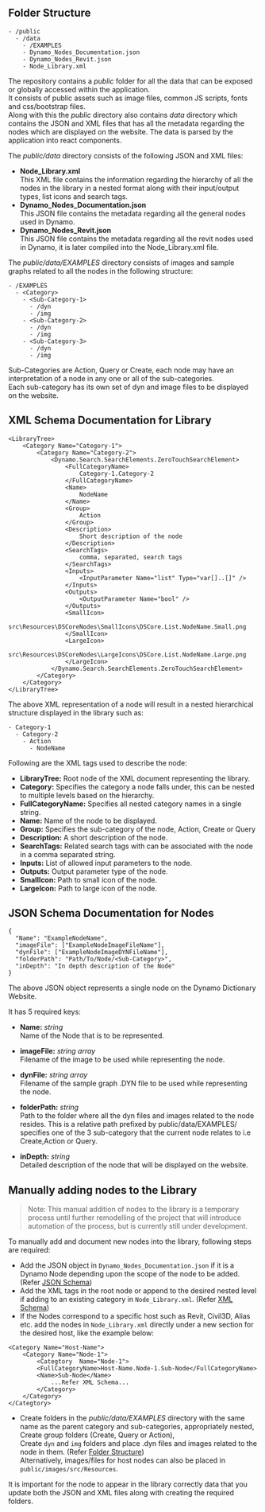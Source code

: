 ## Folder Structure
```
- /public
  - /data
    - /EXAMPLES
    - Dynamo_Nodes_Documentation.json
    - Dynamo_Nodes_Revit.json   
    - Node_Library.xml 
```

The repository contains a *public* folder for all the data that can be exposed or globally accessed within the application.\
It consists of public assets such as image files, common JS scripts, fonts and css/bootstrap files.\
Along with this the *public* directory also contains *data* directory which contains the JSON and XML files that has all the metadata regarding the nodes which are displayed on the website.
The data is parsed by the application into react components.

The *public/data* directory consists of the following JSON and XML files:

- **Node_Library.xml**\
    This XML file contains the information regarding the hierarchy of all the nodes in the library in a nested format along with their input/output types, list icons and search tags.
- **Dynamo_Nodes_Documentation.json**\
    This JSON file contains the metadata regarding all the general nodes used in Dynamo.
- **Dynamo_Nodes_Revit.json**\
    This JSON file contains the metadata regarding all the revit nodes used in Dynamo, it is later compiled into the Node_Library.xml file.

The *public/data/EXAMPLES* directory consists of images and sample graphs related to all the nodes in the following structure:
```
- /EXAMPLES
  - <Category>
    - <Sub-Category-1>
      - /dyn
      - /img
    - <Sub-Category-2>
      - /dyn
      - /img
    - <Sub-Category-3>
      - /dyn
      - /img
```

Sub-Categories are Action, Query or Create, each node may have an interpretation of a node in any one or all of the sub-categories.\
Each sub-category has its own set of dyn and image files to be displayed on the website.


## XML Schema Documentation for Library
```
<LibraryTree>
    <Category Name="Category-1">
        <Category Name="Category-2">
            <Dynamo.Search.SearchElements.ZeroTouchSearchElement>
                <FullCategoryName>
                    Category-1.Category-2
                </FullCategoryName>
                <Name>
                    NodeName
                </Name>
                <Group>
                    Action
                </Group>
                <Description>
                    Short description of the node
                </Description>
                <SearchTags>
                    comma, separated, search tags
                </SearchTags>
                <Inputs>
                    <InputParameter Name="list" Type="var[]..[]" />
                </Inputs>
                <Outputs>
                    <OutputParameter Name="bool" />
                </Outputs>
                <SmallIcon>
                    src\Resources\DSCoreNodes\SmallIcons\DSCore.List.NodeName.Small.png
                </SmallIcon>
                <LargeIcon>
                    src\Resources\DSCoreNodes\LargeIcons\DSCore.List.NodeName.Large.png
                </LargeIcon>
            </Dynamo.Search.SearchElements.ZeroTouchSearchElement>
        </Category>
    </Category>
</LibraryTree>
```

The above XML representation of a node will result in a nested hierarchical structure displayed in the library such as:
```
- Category-1
  - Category-2
    - Action
      - NodeName
```

Following are the XML tags used to describe the node:

- **LibraryTree:** Root node of the XML document representing the library.
- **Category:** Specifies the category a node falls under, this can be nested to multiple levels based on the hierarchy.
- **FullCategoryName:** Specifies all nested category names in a single string.
- **Name:** Name of the node to be displayed.
- **Group:** Specifies the sub-category of the node, Action, Create or Query
- **Description:** A short description of the node.
- **SearchTags:** Related search tags with can be associated with the node in a comma separated string.
- **Inputs:** List of allowed input parameters to the node.
- **Outputs:** Output parameter type of the node.
- **SmallIcon:** Path to small icon of the node.
- **LargeIcon:** Path to large icon of the node.


## JSON Schema Documentation for Nodes
```
{
  "Name": "ExampleNodeName",
  "imageFile": ["ExampleNodeImageFileName"],
  "dynFile": ["ExampleNodeImageDYNFileName"],
  "folderPath": "Path/To/Node/<Sub-Category>",
  "inDepth": "In depth description of the Node"
}
```

The above JSON object represents a single node on the Dynamo Dictionary Website.

It has 5 required keys:

- **Name:** *string*\
    Name of the Node that is to be represented.

- **imageFile:** *string array*\
    Filename of the image to be used while representing the node.

- **dynFile:** *string array*\
    Filename of the sample graph .DYN file to be used while representing the node.

- **folderPath:** *string*\
    Path to the folder where all the dyn files and images related to the node resides. This is a relative path prefixed by public/data/EXAMPLES/
    <Sub-Category> specifies one of the 3 sub-category that the current node relates to i.e Create,Action or Query.

- **inDepth:** *string*\
    Detailed description of the node that will be displayed on the website.

## Manually adding nodes to the Library

> Note: This manual addition of nodes to the library is a temporary process until further remodelling of the project that will introduce automation of the process, but is currently still under development.

To manually add and document new nodes into the library, following steps are required:

- Add the JSON object in `Dynamo_Nodes_Documentation.json` if it is a Dynamo Node depending upon the scope of the node to be added. (Refer [JSON Schema](https://github.com/DynamoDS/DynamoDictionary_React/blob/master/public/data/README.md#json-schema-documentation-for-nodes))
- Add the XML tags in the root node or append to the desired nested level if adding to an existing category in `Node_Library.xml`. (Refer [XML Schema](https://github.com/DynamoDS/DynamoDictionary_React/blob/master/public/data/README.md#xml-schema-documentation-for-library))
- If the Nodes correspond to a specific host such as Revit, Civil3D, Alias etc. add the nodes in `Node_Library.xml` directly under a new section for the desired host, like the example below: 
```
<Category Name="Host-Name">
    <Category Name="Node-1">
        <Categtory  Name="Node-1">
        <FullCategoryName>Host-Name.Node-1.Sub-Node</FullCategoryName>
        <Name>Sub-Node</Name>
            ...Refer XML Schema...
        </Category>
    </Category>
</Categtory>
```
- Create folders in the *public/data/EXAMPLES* directory with the same name as the parent category and sub-categories, appropriately nested,\
    Create group folders (Create, Query or Action),\
    Create `dyn` and `img` folders and place .dyn files and images related to the node in them. (Refer [Folder Structure](https://github.com/DynamoDS/DynamoDictionary_React/blob/master/public/data/README.md#folder-structure))\
    Alternatively, images/files for host nodes can also be placed in `public/images/src/Resources`.

It is important for the node to appear in the library correctly data that you update both the JSON and XML files along with creating the required folders.

